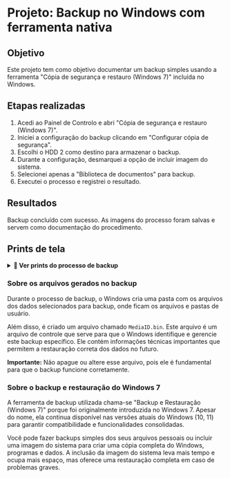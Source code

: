 # Projeto: Backup no Windows com ferramenta nativa

## Objetivo
Este projeto tem como objetivo documentar um backup simples usando a ferramenta "Cópia de segurança e restauro (Windows 7)" incluída no Windows.

## Etapas realizadas

1. Acedi ao Painel de Controlo e abri "Cópia de segurança e restauro (Windows 7)".
2. Iniciei a configuração do backup clicando em "Configurar cópia de segurança".
3. Escolhi o HDD 2 como destino para armazenar o backup.
4. Durante a configuração, desmarquei a opção de incluir imagem do sistema.
5. Selecionei apenas a "Biblioteca de documentos" para backup.
6. Executei o processo e registrei o resultado.

## Resultados

Backup concluído com sucesso. As imagens do processo foram salvas e servem como documentação do procedimento.

## Prints de tela

<details>
<summary><strong>📸 Ver prints do processo de backup</strong></summary>

<br>

<h3>1. Agenda de Backup</h3>
<img src="agenda-de-backup.png" alt="Agenda de Backup" width="600">

<h3>2. Início do Projeto</h3>
<img src="inicio-do-projeto.png" alt="Início do Projeto de Backup" width="600">

<h3>3. Configurando Backup</h3>
<img src="configurando-backup.png" alt="Configurando Backup" width="600">

<h3>4. Escolha dos itens para Backup</h3>
<img src="itens-para-backup.png" alt="Itens selecionados para Backup" width="600">

<h3>5. HDD do Backup</h3>
<img src="hdd-backup.png" alt="Disco HDD escolhido para Backup" width="600">

<h3>6. Resultado final</h3>
<img src="resultado-final.png" alt="Resultado Final do Backup" width="600">

</details>



### Sobre os arquivos gerados no backup

Durante o processo de backup, o Windows cria uma pasta com os arquivos dos dados selecionados para backup, onde ficam os arquivos e pastas de usuário.

Além disso, é criado um arquivo chamado `MediaID.bin`. Este arquivo é um arquivo de controle que serve para que o Windows identifique e gerencie este backup específico. Ele contém informações técnicas importantes que permitem a restauração correta dos dados no futuro.

**Importante:** Não apague ou altere esse arquivo, pois ele é fundamental para que o backup funcione corretamente.


### Sobre o backup e restauração do Windows 7

A ferramenta de backup utilizada chama-se "Backup e Restauração (Windows 7)" porque foi originalmente introduzida no Windows 7. Apesar do nome, ela continua disponível nas versões atuais do Windows (10, 11) para garantir compatibilidade e funcionalidades consolidadas.

Você pode fazer backups simples dos seus arquivos pessoais ou incluir uma imagem do sistema para criar uma cópia completa do Windows, programas e dados. A inclusão da imagem do sistema leva mais tempo e ocupa mais espaço, mas oferece uma restauração completa em caso de problemas graves.



